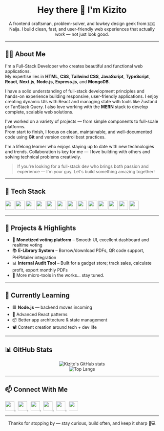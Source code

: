 <h1 align="center">Hey there 👋 I'm Kizito</h1>

<p align="center">
  A frontend craftsman, problem-solver, and lowkey design geek from 🇳🇬 Naija.  
  I build clean, fast, and user-friendly web experiences that actually <i>work</i> — not just look good.
</p>

---

## 🧑‍💻 About Me

I'm a Full-Stack Developer who creates beautiful and functional web applications.  
My expertise lies in **HTML**, **CSS**, **Tailwind CSS**, **JavaScript**, **TypeScript**, **React**, **Next.js**, **Node.js**, **Express.js**, and **MongoDB**.

I have a solid understanding of full-stack development principles and hands-on experience building responsive, user-friendly applications. I enjoy creating dynamic UIs with React and managing state with tools like Zustand or TanStack Query. I also love working with the **MERN** stack to develop complete, scalable web solutions.

I've worked on a variety of projects — from simple components to full-scale platforms.  
From start to finish, I focus on clean, maintainable, and well-documented code using **Git** and version control best practices.

I'm a lifelong learner who enjoys staying up to date with new technologies and trends. Collaboration is key for me — I love building with others and solving technical problems creatively.

> If you're looking for a full-stack dev who brings both passion and experience — I'm your guy. Let's build something amazing together!

---

## 🧰 Tech Stack

<p align="left">
  <img src="https://cdn.jsdelivr.net/gh/devicons/devicon/icons/html5/html5-original.svg" width="30" height="30"/>
  <img src="https://cdn.jsdelivr.net/gh/devicons/devicon/icons/css3/css3-original.svg" width="30" height="30"/>
  <img src="https://cdn.jsdelivr.net/gh/devicons/devicon/icons/javascript/javascript-original.svg" width="30" height="30"/>
  <img src="https://cdn.jsdelivr.net/gh/devicons/devicon/icons/typescript/typescript-original.svg" width="30" height="30"/>
  <img src="https://cdn.jsdelivr.net/gh/devicons/devicon/icons/react/react-original.svg" width="30" height="30"/>
  <img src="https://cdn.jsdelivr.net/gh/devicons/devicon/icons/nextjs/nextjs-original.svg" width="30" height="30"/>
  <img src="https://cdn.jsdelivr.net/gh/devicons/devicon/icons/nodejs/nodejs-original.svg" width="30" height="30"/>
  <img src="https://cdn.jsdelivr.net/gh/devicons/devicon/icons/express/express-original.svg" width="30" height="30"/>
  <img src="https://cdn.jsdelivr.net/gh/devicons/devicon/icons/mongodb/mongodb-original.svg" width="30" height="30"/>
  <img src="https://cdn.jsdelivr.net/gh/devicons/devicon/icons/php/php-original.svg" width="30" height="30"/>
  <img src="https://cdn.jsdelivr.net/gh/devicons/devicon/icons/mysql/mysql-original.svg" width="30" height="30"/>
  <img src="https://cdn.jsdelivr.net/gh/devicons/devicon/icons/git/git-original.svg" width="30" height="30"/>
  <img src="https://cdn.jsdelivr.net/gh/devicons/devicon/icons/vite/vite-original.svg" width="30" height="30"/>
</p>

---

## 🔧 Projects & Highlights

- 🔐 **Monetized voting platform** – Smooth UI, excellent dashboard and realtime voting  
- 📚 **E-Library System** – Borrow/download PDFs, QR code support, PHPMailer integration  
- 📊 **Internal Audit Tool** – Built for a gadget store; track sales, calculate profit, export monthly PDFs  
- 💬 More micro-tools in the works... stay tuned.

---

## 🌱 Currently Learning

- 🟩 **Node.js** — backend moves incoming  
- 🧠 Advanced React patterns  
- 📦 Better app architecture & state management  
- 📽️ Content creation around tech + dev life

---

## 📊 GitHub Stats

<p align="center">
  <img src="https://github-readme-stats.vercel.app/api?username=Kizito3&show_icons=true&theme=default" alt="Kizito's GitHub stats" />
  <br/>
  <img src="https://github-readme-stats.vercel.app/api/top-langs/?username=Kizito3&layout=compact&theme=default" alt="Top Langs" />
</p>

---

## 📫 Connect With Me

<p align="left">
  <a href="https://x.com/only__1kizzy" target="_blank">
    <img src="https://cdn.jsdelivr.net/gh/devicons/devicon/icons/twitter/twitter-original.svg" width="30" height="30" />
  </a>
  &nbsp;
  <a href="https://www.linkedin.com/in/okwara-kizito-chigozirim-31b0a5217/" target="_blank">
    <img src="https://cdn.jsdelivr.net/gh/devicons/devicon/icons/linkedin/linkedin-original.svg" width="30" height="30" />
  </a>
  &nbsp;
  <a href="mailto:chigokizzy@gmail.com">
    <img src="https://upload.wikimedia.org/wikipedia/commons/4/4e/Gmail_Icon.png" width="30" height="30" />
  </a>
  &nbsp;
  <a href="https://instagram.com/_gozirim_25" target="_blank">
    <img src="https://cdn.jsdelivr.net/gh/devicons/devicon/icons/instagram/instagram-original.svg" width="30" height="30" />
  </a>
  &nbsp;
  <a href="https://tiktok.com/@gozirim__" target="_blank">
    <img src="https://upload.wikimedia.org/wikipedia/commons/0/0a/TikTok_logo.svg" width="30" height="30" />
  </a>
  &nbsp;
  <a href="https://facebook.com/https://facebook.com/gozirim25" target="_blank">
    <img src="https://cdn.jsdelivr.net/gh/devicons/devicon/icons/facebook/facebook-original.svg" width="30" height="30" />
  </a>
</p>

---

<p align="center">Thanks for stopping by — stay curious, build often, and keep it sharp 🧠💻</p>
